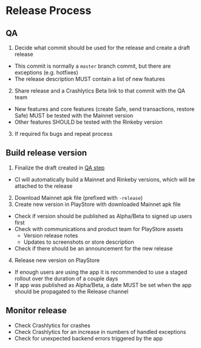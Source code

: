 # Release Process

## QA
1. Decide what commit should be used for the release and create a draft release
  - This commit is normally a `master` branch commit, but there are exceptions (e.g. hotfixes)
  - The release description MUST contain a list of new features
2. Share release and a Crashlytics Beta link to that commit with the QA team
  - New features and core features (create Safe, send transactions, restore Safe) MUST be tested with the Mainnet version
  - Other features SHOULD be tested with the Rinkeby version
3. If required fix bugs and repeat process

## Build release version
1. Finalize the draft created in [QA step](#qa)
  - CI will automatically build a Mainnet and Rinkeby versions, which will be attached to the release
2. Download Mainnet apk file (prefixed with `-release`)
3. Create new version in PlayStore with downloaded Mainnet apk file
  - Check if version should be published as Alpha/Beta to signed up users first
  - Check with communications and product team for PlayStore assets
    - Version release notes
    - Updates to screenshots or store description
  - Check if there should be an announcement for the new release
4. Release new version on PlayStore
  - If enough users are using the app it is recommended to use a staged rollout over the duration of a couple days
  - If app was published as Alpha/Beta, a date MUST be set when the app should be propagated to the Release channel
  
## Monitor release
- Check Crashlytics for crashes
- Check Crashlytics for an increase in numbers of handled exceptions
- Check for unexpected backend errors triggered by the app